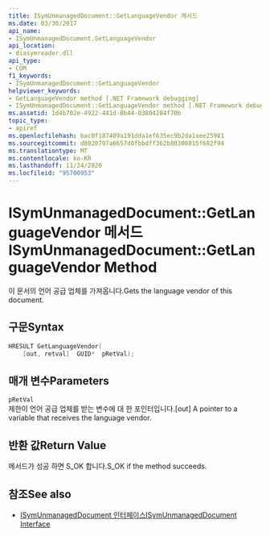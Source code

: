 ```yaml
---
title: ISymUnmanagedDocument::GetLanguageVendor 메서드
ms.date: 03/30/2017
api_name:
- ISymUnmanagedDocument.GetLanguageVendor
api_location:
- diasymreader.dll
api_type:
- COM
f1_keywords:
- ISymUnmanagedDocument::GetLanguageVendor
helpviewer_keywords:
- GetLanguageVendor method [.NET Framework debugging]
- ISymUnmanagedDocument::GetLanguageVendor method [.NET Framework debugging]
ms.assetid: 1d4b702e-4922-441d-8b44-03804284f70b
topic_type:
- apiref
ms.openlocfilehash: bac0f187409a191dda1ef635ec9b2da1aee25981
ms.sourcegitcommit: d8020797a6657d0fbbdff362b80300815f682f94
ms.translationtype: MT
ms.contentlocale: ko-KR
ms.lasthandoff: 11/24/2020
ms.locfileid: "95700953"
---
```

# <a name="isymunmanageddocumentgetlanguagevendor-method"></a><span data-ttu-id="27066-102">ISymUnmanagedDocument::GetLanguageVendor 메서드</span><span class="sxs-lookup"><span data-stu-id="27066-102">ISymUnmanagedDocument::GetLanguageVendor Method</span></span>

<span data-ttu-id="27066-103">이 문서의 언어 공급 업체를 가져옵니다.</span><span class="sxs-lookup"><span data-stu-id="27066-103">Gets the language vendor of this document.</span></span>  
  
## <a name="syntax"></a><span data-ttu-id="27066-104">구문</span><span class="sxs-lookup"><span data-stu-id="27066-104">Syntax</span></span>  
  
```cpp  
HRESULT GetLanguageVendor(  
    [out, retval]  GUID*  pRetVal);  
```  
  
## <a name="parameters"></a><span data-ttu-id="27066-105">매개 변수</span><span class="sxs-lookup"><span data-stu-id="27066-105">Parameters</span></span>  

 `pRetVal`  
 <span data-ttu-id="27066-106">제한이 언어 공급 업체를 받는 변수에 대 한 포인터입니다.</span><span class="sxs-lookup"><span data-stu-id="27066-106">[out] A pointer to a variable that receives the language vendor.</span></span>  
  
## <a name="return-value"></a><span data-ttu-id="27066-107">반환 값</span><span class="sxs-lookup"><span data-stu-id="27066-107">Return Value</span></span>  

 <span data-ttu-id="27066-108">메서드가 성공 하면 S_OK 합니다.</span><span class="sxs-lookup"><span data-stu-id="27066-108">S_OK if the method succeeds.</span></span>  
  
## <a name="see-also"></a><span data-ttu-id="27066-109">참조</span><span class="sxs-lookup"><span data-stu-id="27066-109">See also</span></span>

- [<span data-ttu-id="27066-110">ISymUnmanagedDocument 인터페이스</span><span class="sxs-lookup"><span data-stu-id="27066-110">ISymUnmanagedDocument Interface</span></span>](isymunmanageddocument-interface.md)
